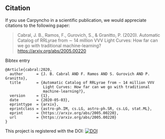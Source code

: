 ## Citation

If you use Carpyncho in a scientific publication, we would appreciate
citations to the following paper:

> Cabral, J. B., Ramos, F., Gurovich, S., & Granitto, P. (2020).
> Automatic Catalog of RRLyrae from ∼ 14 million VVV Light Curves:
> How far can we go with traditional machine-learning?
> https://arxiv.org/abs/2005.00220

Bibtex entry

```bibtext
@Article{cabral:2020,
  author      = {J. B. Cabral AND F. Ramos AND S. Gurovich AND P. Granitto},
  title       = {Automatic Catalog of RRLyrae from ∼ 14 million VVV
                 Light Curves: How far can we go with traditional
                 machine-learning?},
  version     = {1},
  date        = {2020-05-03},
  eprinttype  = {arxiv},
  eprintclass = {astro-ph.IM, cs.LG, astro-ph.SR, cs.LG, stat.ML},
  eprint      = {https://arxiv.org/abs/2005.00220},
  url         = {https://arxiv.org/abs/2005.00220}
}
```

This project is registered with the DOI: [![DOI](https://zenodo.org/badge/255391173.svg)](https://zenodo.org/badge/latestdoi/255391173)

